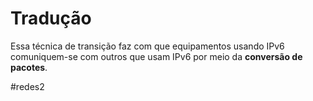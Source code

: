 
# Tradução

Essa técnica de transição faz com que equipamentos usando IPv6 comuniquem-se com outros que usam IPv6 por meio da **conversão de pacotes**.

#redes2

